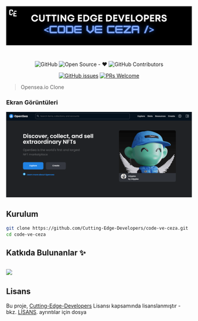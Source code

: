<h1 align="center">
  <a href="https://github.com/Cutting-Edge-Developers/code-ve-ceza"><img src="./src/static/code-ve-ceza.png" alt="CODE VE CEZA"></a>
</h1>

<div align="center">
<br />
<a herf="./LICENSE"><img alt="GitHub" src="https://img.shields.io/github/license/Cutting-Edge-Developers/code-ve-ceza?style=for-the-badge"/></a>
<a herf=".URL_"><img alt="Open Source - ❤️" src="https://img.shields.io/badge/Open_Source-❤️-00d59b?style=for-the-badge"/></a>
<a herf=".https://github.com/Cutting-Edge-Developers/code-ve-ceza/graphs/contributors"><img alt="GitHub Contributors" src="https://img.shields.io/github/contributors/Cutting-Edge-Developers/code-ve-ceza?color=%23F2625A&style=for-the-badge"></a>

<a href="https://github.com/Cutting-Edge-Developers/code-ve-ceza/issues"><img alt="GitHub issues" src="https://img.shields.io/github/issues-raw/Cutting-Edge-Developers/code-ve-ceza?color=%23F2625A&style=for-the-badge"/></a>
<a href="https://github.com/Cutting-Edge-Developers/code-ve-ceza/pulls"><img src="https://img.shields.io/badge/PRs-welcome-brightgreen.svg?style=for-the-badge" alt="PRs Welcome" /></a>
</div>

> Opensea.io Clone

<!-- Screenshots -->
### Ekran Görüntüleri

<div align="center"> 
  <img src="./src/static/screenshot.png" alt="CODE VE CEZA" />
</div>

## Kurulum

```bash
git clone https://github.com/Cutting-Edge-Developers/code-ve-ceza.git
cd code-ve-ceza
```

## Katkıda Bulunanlar ✨

<div style ="margin-top:2rem; margin-bottom:2rem;"> 
<a href="https://github.com/Cutting-Edge-Developers/code-ve-ceza/graphs/contributors">
  <img width="350" heigth="350" src="https://contrib.rocks/image?repo=Cutting-Edge-Developers/code-ve-ceza" />
</a>


## Lisans

Bu proje, [Cutting-Edge-Developers](https://github.com/Cutting-Edge-Developers) Lisansı kapsamında lisanslanmıştır - bkz. [LİSANS](./LICENSE). ayrıntılar için dosya